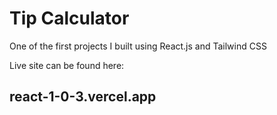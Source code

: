 # Tip Calculator

One of the first projects I built using React.js and Tailwind CSS

Live site can be found here:

react-1-0-3.vercel.app
-
